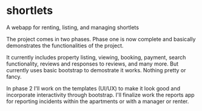 # shortlets
A webapp for renting, listing, and managing shortlets

The project comes in two phases.
Phase one is now complete and basically demonstrates the functionalities of the project.

It currently includes property listing, viewing, booking, payment, search functionality, reviews and responses to reviews, and many more. But currently uses basic bootstrap to demostrate it works. Nothing pretty or fancy.

In phase 2 I'll work on the templates (UI/UX) to make it look good and incorporate interactivity through bootstrap. I'll finalize work the reports app for reporting incidents within the apartments or with a manager or renter. 
